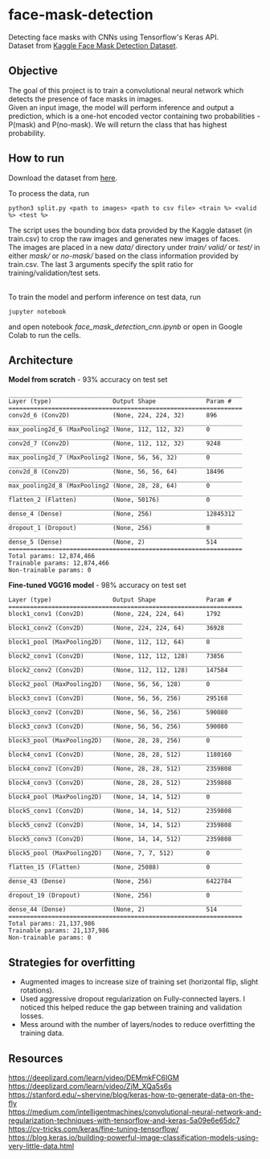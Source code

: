 # face-mask-detection
Detecting face masks with CNNs using Tensorflow's Keras API. <br>
Dataset from [Kaggle Face Mask Detection Dataset](https://www.kaggle.com/wobotintelligence/face-mask-detection-dataset).<br>

## Objective
The goal of this project is to train a convolutional neural network which detects the presence of face masks in images.<br> Given an input image, the model will perform inference and output a prediction, which is a one-hot encoded vector containing two probabilities -  P(mask) and P(no-mask). We will return the class that has highest probability.
## How to run
Download the dataset from [here](https://www.kaggle.com/wobotintelligence/face-mask-detection-dataset).<br>

To process the data, run
```
python3 split.py <path to images> <path to csv file> <train %> <valid %> <test %>
```
The script uses the bounding box data provided by the Kaggle dataset (in train.csv) to crop the raw images and generates new images of faces. <br>The images are placed in a new *data/* directory under *train/* *valid/* or *test/* in either *mask/* or *no-mask/* based on the class information provided by train.csv. The last 3 arguments specify the split ratio for training/validation/test sets.<br><br>

To train the model and perform inference on test data, run
```
jupyter notebook
``` 
and open notebook *face_mask_detection_cnn.ipynb* or open in Google Colab to run the cells.

## Architecture
**Model from scratch** - 93% accuracy on test set
```
_________________________________________________________________
Layer (type)                 Output Shape              Param #   
=================================================================
conv2d_6 (Conv2D)            (None, 224, 224, 32)      896       
_________________________________________________________________
max_pooling2d_6 (MaxPooling2 (None, 112, 112, 32)      0         
_________________________________________________________________
conv2d_7 (Conv2D)            (None, 112, 112, 32)      9248      
_________________________________________________________________
max_pooling2d_7 (MaxPooling2 (None, 56, 56, 32)        0         
_________________________________________________________________
conv2d_8 (Conv2D)            (None, 56, 56, 64)        18496     
_________________________________________________________________
max_pooling2d_8 (MaxPooling2 (None, 28, 28, 64)        0         
_________________________________________________________________
flatten_2 (Flatten)          (None, 50176)             0         
_________________________________________________________________
dense_4 (Dense)              (None, 256)               12845312  
_________________________________________________________________
dropout_1 (Dropout)          (None, 256)               0         
_________________________________________________________________
dense_5 (Dense)              (None, 2)                 514       
=================================================================
Total params: 12,874,466
Trainable params: 12,874,466
Non-trainable params: 0
```

**Fine-tuned VGG16 model** - 98% accuracy on test set
```
Layer (type)                 Output Shape              Param #   
=================================================================
block1_conv1 (Conv2D)        (None, 224, 224, 64)      1792      
_________________________________________________________________
block1_conv2 (Conv2D)        (None, 224, 224, 64)      36928     
_________________________________________________________________
block1_pool (MaxPooling2D)   (None, 112, 112, 64)      0         
_________________________________________________________________
block2_conv1 (Conv2D)        (None, 112, 112, 128)     73856     
_________________________________________________________________
block2_conv2 (Conv2D)        (None, 112, 112, 128)     147584    
_________________________________________________________________
block2_pool (MaxPooling2D)   (None, 56, 56, 128)       0         
_________________________________________________________________
block3_conv1 (Conv2D)        (None, 56, 56, 256)       295168    
_________________________________________________________________
block3_conv2 (Conv2D)        (None, 56, 56, 256)       590080    
_________________________________________________________________
block3_conv3 (Conv2D)        (None, 56, 56, 256)       590080    
_________________________________________________________________
block3_pool (MaxPooling2D)   (None, 28, 28, 256)       0         
_________________________________________________________________
block4_conv1 (Conv2D)        (None, 28, 28, 512)       1180160   
_________________________________________________________________
block4_conv2 (Conv2D)        (None, 28, 28, 512)       2359808   
_________________________________________________________________
block4_conv3 (Conv2D)        (None, 28, 28, 512)       2359808   
_________________________________________________________________
block4_pool (MaxPooling2D)   (None, 14, 14, 512)       0         
_________________________________________________________________
block5_conv1 (Conv2D)        (None, 14, 14, 512)       2359808   
_________________________________________________________________
block5_conv2 (Conv2D)        (None, 14, 14, 512)       2359808   
_________________________________________________________________
block5_conv3 (Conv2D)        (None, 14, 14, 512)       2359808   
_________________________________________________________________
block5_pool (MaxPooling2D)   (None, 7, 7, 512)         0         
_________________________________________________________________
flatten_15 (Flatten)         (None, 25088)             0         
_________________________________________________________________
dense_43 (Dense)             (None, 256)               6422784   
_________________________________________________________________
dropout_19 (Dropout)         (None, 256)               0         
_________________________________________________________________
dense_44 (Dense)             (None, 2)                 514       
=================================================================
Total params: 21,137,986
Trainable params: 21,137,986
Non-trainable params: 0
```

## Strategies for overfitting
* Augmented images to increase size of training set (horizontal flip, slight rotations).
* Used aggressive dropout regularization on Fully-connected layers. I noticed this helped reduce the gap between training and validation losses.
* Mess around with the number of layers/nodes to reduce overfitting the training data.


## Resources
https://deeplizard.com/learn/video/DEMmkFC6IGM<br>
https://deeplizard.com/learn/video/ZjM_XQa5s6s<br>
https://stanford.edu/~shervine/blog/keras-how-to-generate-data-on-the-fly<br>
https://medium.com/intelligentmachines/convolutional-neural-network-and-regularization-techniques-with-tensorflow-and-keras-5a09e6e65dc7<br>
https://cv-tricks.com/keras/fine-tuning-tensorflow/<br>
https://blog.keras.io/building-powerful-image-classification-models-using-very-little-data.html
